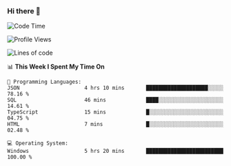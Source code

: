 ### Hi there 👋
<!--START_SECTION:waka-->
![Code Time](http://img.shields.io/badge/Code%20Time-181%20hrs%2059%20mins-blue)

![Profile Views](http://img.shields.io/badge/Profile%20Views-0-blue)

![Lines of code](https://img.shields.io/badge/From%20Hello%20World%20I%27ve%20Written-955.7%20thousand%20lines%20of%20code-blue)

📊 **This Week I Spent My Time On** 

```text
💬 Programming Languages: 
JSON                     4 hrs 10 mins       ████████████████████░░░░░   78.16 % 
SQL                      46 mins             ████░░░░░░░░░░░░░░░░░░░░░   14.61 % 
TypeScript               15 mins             █░░░░░░░░░░░░░░░░░░░░░░░░   04.75 % 
HTML                     7 mins              █░░░░░░░░░░░░░░░░░░░░░░░░   02.48 % 

💻 Operating System: 
Windows                  5 hrs 20 mins       █████████████████████████   100.00 % 
```


<!--END_SECTION:waka-->
<!--
**AnimeruFR/AnimeruFR** is a ✨ _special_ ✨ repository because its `README.md` (this file) appears on your GitHub profile.

Here are some ideas to get you started:

- 🔭 I’m currently working on ...
- 🌱 I’m currently learning ...
- 👯 I’m looking to collaborate on ...
- 🤔 I’m looking for help with ...
- 💬 Ask me about ...
- 📫 How to reach me: ...
- 😄 Pronouns: ...
- ⚡ Fun fact: ...
-->
